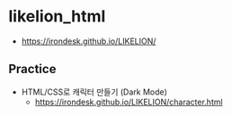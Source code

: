 # likelion_html

* https://irondesk.github.io/LIKELION/

## Practice

 * HTML/CSS로 캐릭터 만들기 (Dark Mode)
   * https://irondesk.github.io/LIKELION/character.html
